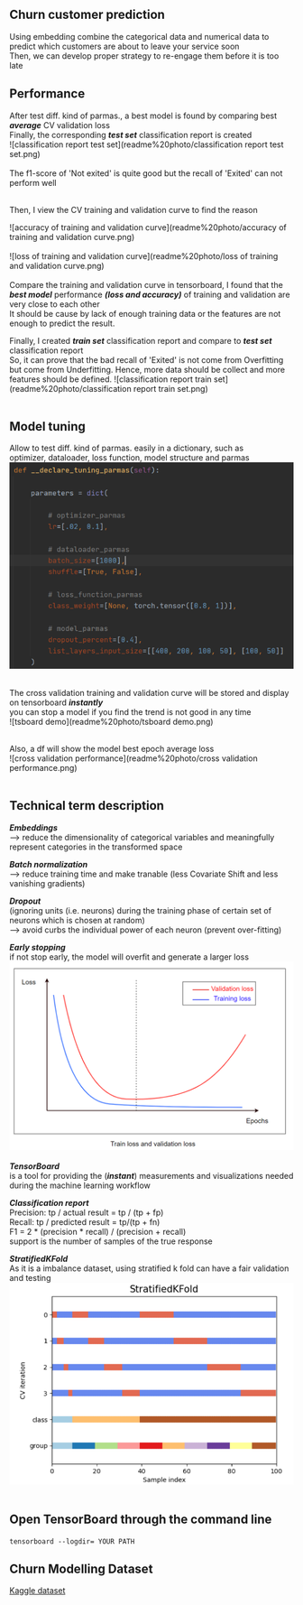 ## Churn customer prediction
Using embedding combine the categorical data and numerical data to predict which customers are about to leave your service soon <br>
Then, we can develop proper strategy to re-engage them before it is too late <br>

## Performance
After test diff. kind of parmas., a best model is found by comparing best ***average*** CV validation loss<br>
Finally, the corresponding ***test set*** classification report is created <br>
![classification report test set](readme%20photo/classification report test set.png)<br><br>
The f1-score of 'Not exited' is quite good but the recall of 'Exited' can not perform well <br><br>

Then, I view the CV training and validation curve to find the reason <br>

![accuracy of training and validation curve](readme%20photo/accuracy of training and validation curve.png)<br><br> 
![loss of training and validation curve](readme%20photo/loss of training and validation curve.png)<br><br>
Compare the training and validation curve in tensorboard, I found that the ***best model*** performance ***(loss and accuracy)*** of training and validation are very close to each other <br>
It should be cause by lack of enough training data or the features are not enough to predict the result. <br>

Finally, I created ***train set*** classification report and compare to ***test set*** classification report <br>
So, it can prove that the bad recall of 'Exited' is not come from Overfitting but come from Underfitting.
Hence, more data should be collect and more features should be defined.
![classification report train set](readme%20photo/classification report train set.png)<br><br>

## Model tuning
Allow to test diff. kind of parmas. easily in a dictionary, such as <br>
optimizer, dataloader, loss function, model structure and parmas <br>
![declare_tuning_parmas](readme%20photo/declare_tuning_parmas.png) <br><br>

The cross validation training and validation curve will be stored and display on tensorboard ***instantly*** <br>
you can stop a model if you find the trend is not good in any time <br>
![tsboard demo](readme%20photo/tsboard demo.png) <br><br>

Also, a df will show the model best epoch average loss <br>
![cross validation performance](readme%20photo/cross validation performance.png) <br><br>



## Technical term description
***Embeddings*** <br>
--> reduce the dimensionality of categorical variables and meaningfully represent categories in the transformed space <br>

***Batch normalization*** <br>
--> reduce training time and make tranable  (less Covariate Shift and less vanishing gradients)

***Dropout*** <br>
(ignoring units (i.e. neurons) during the training phase of certain set of neurons which is chosen at random) <br>
--> avoid curbs the individual power of each neuron (prevent over-fitting) <br>

***Early stopping*** <br>
if not stop early, the model will overfit and generate a larger loss
![train_valid_curve_expectation](readme%20photo/train_valid_curve_expectation.png) <br><br>
***TensorBoard*** <br>
is a tool for providing the (***instant***) measurements and visualizations needed during the machine learning workflow <br>

***Classification report*** <br>
Precision: tp / actual result = tp / (tp + fp)   <br>
Recall: tp / predicted result = tp/(tp + fn)  <br>
F1 = 2 * (precision * recall) / (precision + recall) <br>
support is the number of samples of the true response <br>

***StratifiedKFold*** <br>
As it is a imbalance dataset, using stratified k fold can have a fair validation and testing
![StratifiedKFold](readme%20photo/StratifiedKFold.png) <br><br>

## Open TensorBoard through the command line
    tensorboard --logdir= YOUR PATH

## Churn Modelling Dataset
[Kaggle dataset](https://www.kaggle.com/c/churn-modelling)


